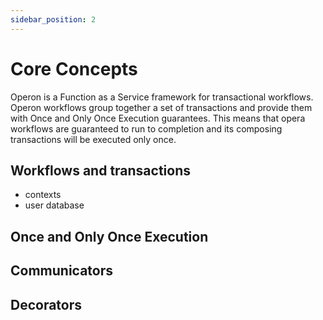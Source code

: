 ```yaml
---
sidebar_position: 2
---
```


# Core Concepts

Operon is a Function as a Service framework for transactional workflows.
Operon workflows group together a set of transactions and provide them with Once and Only Once Execution guarantees.
This means that opera workflows are guaranteed to run to completion and its composing transactions will be executed only once.

## Workflows and transactions
- contexts
- user database

## Once and Only Once Execution

## Communicators

## Decorators
